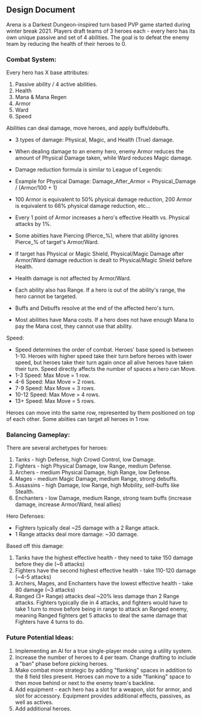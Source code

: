## Design Document

Arena is a Darkest Dungeon-inspired turn based PVP game started during winter break 2021. Players draft teams of 3 heroes each - every hero has its own unique passive and set of 4 abilities. The goal is to defeat the enemy team by reducing the health of their heroes to 0. 

### Combat System:
Every hero has X base attributes:
1. Passive ability / 4 active abilities.
2. Health
3. Mana & Mana Regen
4. Armor
5. Ward
6. Speed

Abilities can deal damage, move heroes, and apply buffs/debuffs. 
- 3 types of damage: Physical, Magic, and Health (True) damage. 
- When dealing damage to an enemy hero, enemy Armor reduces the amount of Physical Damage taken, while Ward reduces Magic damage.
- Damage reduction formula is similar to League of Legends: 
- Example for Physical Damage: Damage_After_Armor = Physical_Damage / (Armor/100 + 1)
- 100 Armor is equivalent to 50% physical damage reduction, 200 Armor is equivalent to 66% physical damage reduction, etc...
- Every 1 point of Armor increases a hero's effective Health vs. Physical attacks by 1%.
- Some abiities have Piercing (Pierce_%), where that ability ignores Pierce_% of target's Armor/Ward.
- If target has Physical or Magic Shield, Physical/Magic Damage after Armor/Ward damage reduction is dealt to Physical/Magic Shield before Health.
- Health damage is not affected by Armor/Ward.
- Each ability also has Range. If a hero is out of the ability's range, the hero cannot be targeted.

- Buffs and Debuffs resolve at the end of the affected hero's turn.

- Most abilities have Mana costs. If a hero does not have enough Mana to pay the Mana cost, they cannot use that ability.

Speed:

- Speed determines the order of combat. Heroes' base speed is between 1-10. Heroes with higher speed take their turn before heroes with lower speed, but heroes take their turn again once all alive heroes have taken their turn. Speed directly affects the number of spaces a hero can Move. 
- 1-3 Speed: Max Move = 1 row.
- 4-6 Speed: Max Move = 2 rows.
- 7-9 Speed: Max Move = 3 rows.
- 10-12 Speed: Max Move = 4 rows.
- 13+ Speed: Max Move = 5 rows.

Heroes can move into the same row, represented by them positioned on top of each other. Some abiities can target all heroes in 1 row.

### Balancing Gameplay:
There are several archetypes for heroes:
1. Tanks - high Defense, high Crowd Control, low Damage.
2. Fighters - high Physical Damage, low Range, medium Defense.
3. Archers - medium Physical Damage, high Range, low Defense.
4. Mages - medium Magic Damage, medium Range, strong debuffs.
5. Assassins - high Damage, low Range, high Mobility, self-buffs like Stealth.
6. Enchanters - low Damage, medium Range, strong team buffs (increase damage, increase Armor/Ward, heal allies)

Hero Defenses:
- Fighters typically deal ~25 damage with a 2 Range attack. 
- 1 Range attacks deal more damage: ~30 damage.

Based off this damage:
1. Tanks have the highest effective health - they need to take 150 damage before they die (~6 attacks)
2. Fighters have the second highest effective health - take 110-120 damage (~4-5 attacks)
3. Archers, Mages, and Enchanters have the lowest effective health - take 80 damage (~3 attacks)
4. Ranged (3+ Range) attacks deal ~20% less damage than 2 Range attacks. Fighters typically die in 4 attacks, and fighters would have to take 1 turn to move before being in range to attack an Ranged enemy, meaning Ranged fighters get 5 attacks to deal the same damage that Fighters have 4 turns to do.


### Future Potential Ideas:
1. Implementing an AI for a true single-player mode using a utility system. 
2. Increase the number of heroes to 4 per team. Change drafting to include a "ban" phase before picking heroes.
3. Make combat more strategic by adding "flanking" spaces in addition to the 8 field tiles present. Heroes can move to a side "flanking" space to then move behind or next to the enemy team's backline.
4. Add equipment - each hero has a slot for a weapon, slot for armor, and slot for accessory. Equipment provides additional effects, passives, as well as actives.
5. Add additional heroes.
